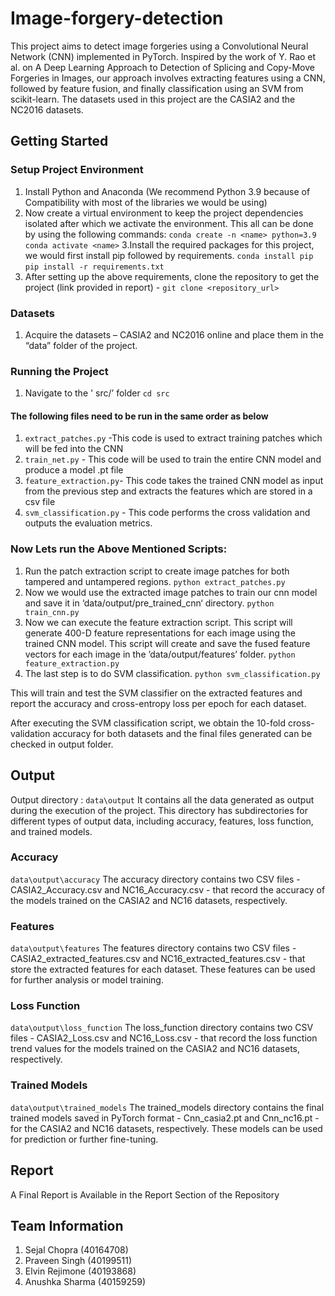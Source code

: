 # Image-forgery-detection 

This project aims to detect image forgeries using a Convolutional Neural Network (CNN) implemented in PyTorch. Inspired by the work of Y. Rao et al. on A Deep Learning Approach to Detection of Splicing and Copy-Move Forgeries in Images, our approach involves extracting features using a CNN, followed by feature fusion, and finally classification using an SVM from scikit-learn. The datasets used in this project are the CASIA2 and the NC2016 datasets.

## Getting Started

### Setup Project Environment

1. Install Python and Anaconda (We recommend Python 3.9 because of Compatibility with most of the libraries we would be using)
2. Now create a virtual environment to keep the project dependencies isolated after which we activate the environment. This all can be done by using the following commands:
`conda create -n <name> python=3.9`
`conda activate <name>`
3.Install the required packages for this project, we would first install pip followed by requirements.
`conda install pip`
`pip install -r requirements.txt`
4. After setting up the above requirements, clone the repository to get the project (link provided in report) -
	`git clone <repository_url>`

### Datasets 
1. Acquire the datasets – CASIA2 and NC2016 online and place them in the “data” folder of the project.

### Running the Project
1. Navigate to the ' src/’ folder 
`cd src`

#### The following files need to be run in the same order as below

1)  `extract_patches.py` -This code is used to extract training patches which will be fed into the CNN
2)  `train_net.py` - This code will be used to train the entire CNN model and produce a model .pt file
3)  `feature_extraction.py`- This code takes the trained CNN model as input from the previous step and  extracts the features which are stored in a csv file 
4)  `svm_classification.py` - This code performs the cross validation and outputs the evaluation metrics.


### Now Lets run the Above Mentioned Scripts:

1. Run the patch extraction script to create image patches for both tampered and untampered regions.
`python extract_patches.py`
2. Now we would use the extracted image patches to train our cnn model and save it in ‘data/output/pre_trained_cnn‘ directory.
`python train_cnn.py`
3. Now we can execute the feature extraction script. This script will generate 400-D feature representations for each image using the trained CNN model. This script will create and save the fused feature vectors for each image in the ’data/output/features’ folder.
`python feature_extraction.py`
4. The last step is to do SVM classification. 
`python svm_classification.py`

This will train and test the SVM classifier on the extracted features and report the accuracy and cross-entropy loss per epoch for each dataset.

After executing the SVM classification script, we obtain the 10-fold cross-validation accuracy for both datasets and the final files generated can be checked in output folder.

## Output
Output directory : `data\output`
It contains all the data generated as output during the execution of the project. This directory has subdirectories for different types of output data, including accuracy, features, loss function, and trained models.

### Accuracy 
`data\output\accuracy`
The accuracy directory contains two CSV files - CASIA2_Accuracy.csv and NC16_Accuracy.csv - that record the accuracy of the models trained on the CASIA2 and NC16 datasets, respectively.

### Features
`data\output\features`
The features directory contains two CSV files - CASIA2_extracted_features.csv and NC16_extracted_features.csv - that store the extracted features for each dataset. These features can be used for further analysis or model training.

### Loss Function
`data\output\loss_function`
The loss_function directory contains two CSV files - CASIA2_Loss.csv and NC16_Loss.csv - that record the loss function trend values for the models trained on the CASIA2 and NC16 datasets, respectively.

### Trained Models
`data\output\trained_models`
The trained_models directory contains the final trained models saved in PyTorch format - Cnn_casia2.pt and Cnn_nc16.pt - for the CASIA2 and NC16 datasets, respectively. These models can be used for prediction or further fine-tuning.

## Report
A Final Report is Available in the Report Section of the Repository

## Team Information 

1. Sejal Chopra (40164708) 
2. Praveen Singh (40199511) 
3. Elvin Rejimone (40193868) 
4. Anushka Sharma (40159259)
